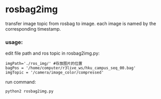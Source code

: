 # rosbag2img
transfer image topic from rosbag to image.
each image is named by the corresponding timestamp. 

### usage:
edit file path and ros topic in rosbag2img.py:
```
imgPath='./ros_img/' #存放图片的位置
bagPos = '/home/computer/r3live_ws/hku_campus_seq_00.bag'
imgTopic = '/camera/image_color/compressed'
```
run command:
```
python2 rosbag2img.py
```

